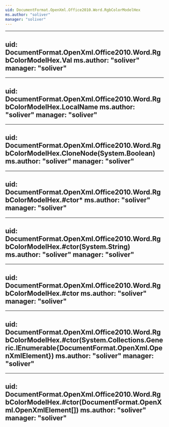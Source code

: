 ```yaml
---
uid: DocumentFormat.OpenXml.Office2010.Word.RgbColorModelHex
ms.author: "soliver"
manager: "soliver"
---
```


---
uid: DocumentFormat.OpenXml.Office2010.Word.RgbColorModelHex.Val
ms.author: "soliver"
manager: "soliver"
---

---
uid: DocumentFormat.OpenXml.Office2010.Word.RgbColorModelHex.LocalName
ms.author: "soliver"
manager: "soliver"
---

---
uid: DocumentFormat.OpenXml.Office2010.Word.RgbColorModelHex.CloneNode(System.Boolean)
ms.author: "soliver"
manager: "soliver"
---

---
uid: DocumentFormat.OpenXml.Office2010.Word.RgbColorModelHex.#ctor*
ms.author: "soliver"
manager: "soliver"
---

---
uid: DocumentFormat.OpenXml.Office2010.Word.RgbColorModelHex.#ctor(System.String)
ms.author: "soliver"
manager: "soliver"
---

---
uid: DocumentFormat.OpenXml.Office2010.Word.RgbColorModelHex.#ctor
ms.author: "soliver"
manager: "soliver"
---

---
uid: DocumentFormat.OpenXml.Office2010.Word.RgbColorModelHex.#ctor(System.Collections.Generic.IEnumerable{DocumentFormat.OpenXml.OpenXmlElement})
ms.author: "soliver"
manager: "soliver"
---

---
uid: DocumentFormat.OpenXml.Office2010.Word.RgbColorModelHex.#ctor(DocumentFormat.OpenXml.OpenXmlElement[])
ms.author: "soliver"
manager: "soliver"
---
